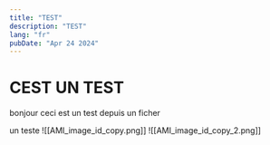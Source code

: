 ```yaml
---
title: "TEST"
description: "TEST"
lang: "fr"
pubDate: "Apr 24 2024"
---
```


# CEST UN TEST

bonjour ceci est un test depuis un ficher 

un teste
![[AMI_image_id_copy.png]]
![[AMI_image_id_copy_2.png]]